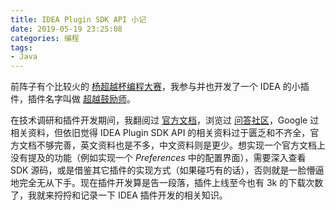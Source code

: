 ```yaml
---
title: IDEA Plugin SDK API 小记
date: 2019-05-19 23:25:08
categories: 编程
tags:
- Java
---
```

前阵子有个比较火的 [杨超越杯编程大赛](https://github.com/ccyyycy/ycy)，我参与并也开发了一个 IDEA 的小插件，插件名字叫做 [超越鼓励师](https://github.com/FantasticMao/ycy-intellij-plugin)。<!-- more -->

在技术调研和插件开发期间，我翻阅过 [官方文档](http://www.jetbrains.org/intellij/sdk/docs/welcome.html)，浏览过 [问答社区](https://intellij-support.jetbrains.com/hc/en-us/community/topics/200366979-IntelliJ-IDEA-Open-API-and-Plugin-Development)，Google 过相关资料，但依旧觉得 IDEA Plugin SDK API 的相关资料过于匮乏和不齐全，官方文档不够完善，英文资料也是不多，中文资料则是更少。想实现一个官方文档上没有提及的功能（例如实现一个 *Preferences* 中的配置界面），需要深入查看 SDK 源码，或是借鉴其它插件的实现方式（如果碰巧有的话），否则就是一脸懵逼地完全无从下手。现在插件开发算是告一段落，插件上线至今也有 3k 的下载次数了，我就来捋捋和记录一下 IDEA 插件开发的相关知识。